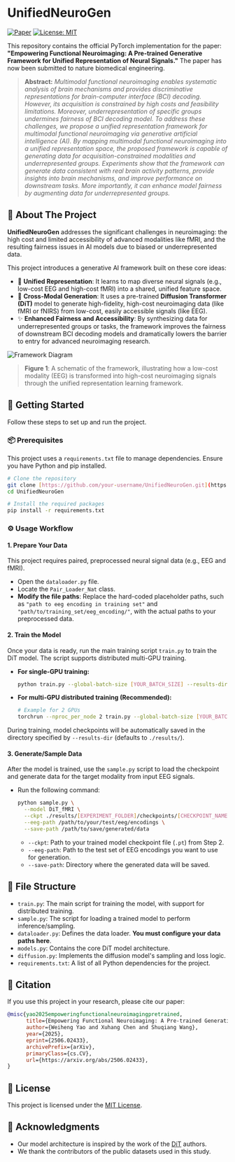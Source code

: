 # UnifiedNeuroGen

[![Paper](https://img.shields.io/badge/Paper-arXiv:2506.02433-b31b1b.svg)](https://arxiv.org/abs/2506.02433)
[![License: MIT](https://img.shields.io/badge/License-MIT-yellow.svg)](https://opensource.org/licenses/MIT)

This repository contains the official PyTorch implementation for the paper: **"Empowering Functional Neuroimaging: A Pre-trained Generative Framework for Unified Representation of Neural Signals."** The paper has now been submitted to nature biomedical engineering.

> **Abstract:** *Multimodal functional neuroimaging enables systematic analysis of brain mechanisms and provides discriminative representations for brain-computer interface (BCI) decoding. However, its acquisition is constrained by high costs and feasibility limitations. Moreover, underrepresentation of specific groups undermines fairness of BCI decoding model. To address these challenges, we propose a unified representation framework for multimodal functional neuroimaging via generative artificial intelligence (AI). By mapping multimodal functional neuroimaging into a unified representation space, the proposed framework is capable of generating data for acquisition-constrained modalities and underrepresented groups. Experiments show that the framework can generate data consistent with real brain activity patterns, provide insights into brain mechanisms, and improve performance on downstream tasks. More importantly, it can enhance model fairness by augmenting data for underrepresented groups.*

## 📝 About The Project

**UnifiedNeuroGen** addresses the significant challenges in neuroimaging: the high cost and limited accessibility of advanced modalities like fMRI, and the resulting fairness issues in AI models due to biased or underrepresented data.

This project introduces a generative AI framework built on these core ideas:
- 🧠 **Unified Representation**: It learns to map diverse neural signals (e.g., low-cost EEG and high-cost fMRI) into a shared, unified feature space.
- 🧬 **Cross-Modal Generation**: It uses a pre-trained **Diffusion Transformer (DiT)** model to generate high-fidelity, high-cost neuroimaging data (like fMRI or fNIRS) from low-cost, easily accessible signals (like EEG).
- ✨ **Enhanced Fairness and Accessibility**: By synthesizing data for underrepresented groups or tasks, the framework improves the fairness of downstream BCI decoding models and dramatically lowers the barrier to entry for advanced neuroimaging research.

![Framework Diagram](./assets/fig1.png)
> **Figure 1**: A schematic of the framework, illustrating how a low-cost modality (EEG) is transformed into high-cost neuroimaging signals through the unified representation learning framework.


## 🚀 Getting Started

Follow these steps to set up and run the project.

### 📦 Prerequisites

This project uses a `requirements.txt` file to manage dependencies. Ensure you have Python and pip installed.
```bash
# Clone the repository
git clone [https://github.com/your-username/UnifiedNeuroGen.git](https://github.com/your-username/UnifiedNeuroGen.git)
cd UnifiedNeuroGen

# Install the required packages
pip install -r requirements.txt
```

### ⚙️ Usage Workflow

#### 1. Prepare Your Data

This project requires paired, preprocessed neural signal data (e.g., EEG and fMRI).
- Open the `dataloader.py` file.
- Locate the `Pair_Loader_Nat` class.
- **Modify the file paths**: Replace the hard-coded placeholder paths, such as `"path to eeg encoding in training set"` and `"path/to/training_set/eeg_encoding/"`, with the actual paths to your preprocessed data.

#### 2. Train the Model

Once your data is ready, run the main training script `train.py` to train the DiT model. The script supports distributed multi-GPU training.

- **For single-GPU training:**
  ```bash
  python train.py --global-batch-size [YOUR_BATCH_SIZE] --results-dir ./results
  ```
- **For multi-GPU distributed training (Recommended):**
  ```bash
  # Example for 2 GPUs
  torchrun --nproc_per_node 2 train.py --global-batch-size [YOUR_BATCH_SIZE] --results-dir ./results
  ```

During training, model checkpoints will be automatically saved in the directory specified by `--results-dir` (defaults to `./results/`).

#### 3. Generate/Sample Data

After the model is trained, use the `sample.py` script to load the checkpoint and generate data for the target modality from input EEG signals.

- Run the following command:
  ```bash
  python sample.py \
    --model DiT_fMRI \
    --ckpt ./results/[EXPERIMENT_FOLDER]/checkpoints/[CHECKPOINT_NAME].pt \
    --eeg-path /path/to/your/test/eeg/encodings \
    --save-path /path/to/save/generated/data
  ```
  - `--ckpt`: Path to your trained model checkpoint file (`.pt`) from Step 2.
  - `--eeg-path`: Path to the test set of EEG encodings you want to use for generation.
  - `--save-path`: Directory where the generated data will be saved.

## 📁 File Structure

- `train.py`: The main script for training the model, with support for distributed training.
- `sample.py`: The script for loading a trained model to perform inference/sampling.
- `dataloader.py`: Defines the data loader. **You must configure your data paths here**.
- `models.py`: Contains the core DiT model architecture.
- `diffusion.py`: Implements the diffusion model's sampling and loss logic.
- `requirements.txt`: A list of all Python dependencies for the project.

## 📜 Citation

If you use this project in your research, please cite our paper:

```bibtex
@misc{yao2025empoweringfunctionalneuroimagingpretrained,
      title={Empowering Functional Neuroimaging: A Pre-trained Generative Framework for Unified Representation of Neural Signals}, 
      author={Weiheng Yao and Xuhang Chen and Shuqiang Wang},
      year={2025},
      eprint={2506.02433},
      archivePrefix={arXiv},
      primaryClass={cs.CV},
      url={https://arxiv.org/abs/2506.02433}, 
}
```

## 📄 License

This project is licensed under the [MIT License](LICENSE).

## 🙏 Acknowledgments

- Our model architecture is inspired by the work of the [DiT](https://github.com/facebookresearch/DiT) authors.
- We thank the contributors of the public datasets used in this study.
